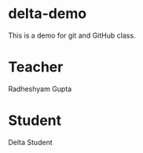 # delta-demo
This is a demo for git and GitHub class.

# Teacher 
Radheshyam Gupta 

# Student
Delta Student